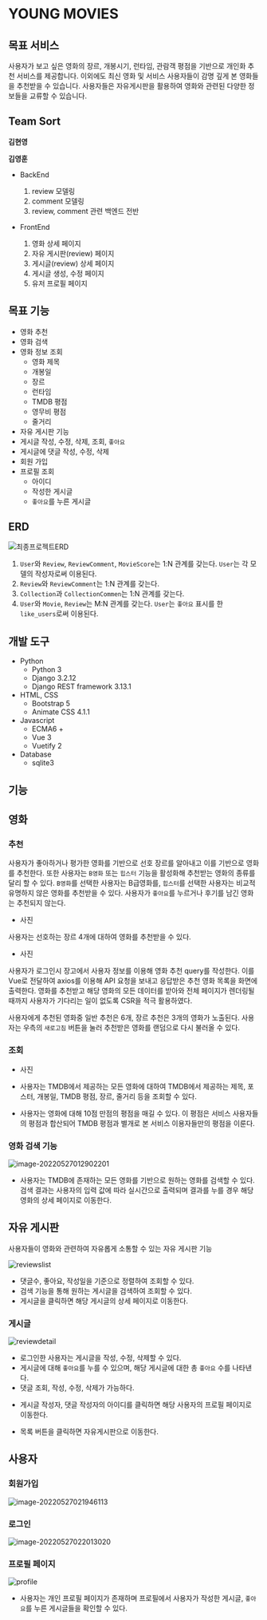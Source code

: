 # YOUNG MOVIES



## 목표 서비스

사용자가 보고 싶은 영화의 장르, 개봉시기, 런타임, 관람객 평점을 기반으로 개인화 추천 서비스를 제공합니다. 이외에도 최신 영화 및 서비스 사용자들이 감명 깊게 본 영화들을 추천받을 수 있습니다. 사용자들은 자유게시판을 활용하여 영화와 관련된 다양한 정보들을 교류할 수 있습니다.



## Team Sort

**김현영**

**김영훈**

* BackEnd
  1. review 모델링
  2. comment 모델링
  3. review, comment 관련 백엔드 전반

* FrontEnd
  1. 영화 상세 페이지
  2. 자유 게시판(review) 페이지
  3. 게시글(review) 상세 페이지
  4. 게시글 생성, 수정 페이지
  5. 유저 프로필 페이지



## 목표 기능

- 영화 추천
- 영화 검색
- 영화 정보 조회
  - 영화 제목
  - 개봉일
  - 장르
  - 런타임
  - TMDB 평점
  - 영무비 평점
  - 줄거리
- 자유 게시판 기능
- 게시글 작성, 수정, 삭제, 조회, `좋아요`
- 게시글에 댓글 작성, 수정, 삭제
- 회원 가입
- 프로필 조회
  - 아이디
  - 작성한 게시글
  - `좋아요`를 누른 게시글



## ERD

![최종프로젝트ERD](README_영훈.assets/최종프로젝트ERD.png)

1. `User`와 `Review`, `ReviewComment`, `MovieScore`는 1:N 관계를 갖는다. `User`는 각 모델의 작성자로써 이용된다.
2. `Review`와 `ReviewComment`는 1:N 관계를 갖는다.
3. `Collection`과 `CollectionCommen`는 1:N 관계를 갖는다.
4. `User`와 `Movie`, `Review`는 M:N 관계를 갖는다. `User`는 `좋아요` 표시를 한 `like_users`로써 이용된다.



## 개발 도구

- Python
  - Python 3
  - Django 3.2.12
  - Django REST framework 3.13.1
- HTML, CSS
  - Bootstrap 5
  - Animate CSS 4.1.1
- Javascript
  - ECMA6 +
  - Vue 3
  - Vuetify 2
- Database
  - sqlite3



## 기능

## **영화**

### **추천**

사용자가 좋아하거나 평가한 영화를 기반으로 선호 장르를 알아내고 이를 기반으로 영화를 추천한다. 또한 사용자는 `B영화` 또는 `힙스터` 기능을 활성화해 추천받는 영화의 종류를 달리 할 수 있다. `B영화`를 선택한 사용자는 B급영화를, `힙스터`를 선택한 사용자는 비교적 유명하지 않은 영화를 추천받을 수 있다. 사용자가 `좋아요`를 누르거나 후기를 남긴 영화는 추천되지 않는다.

- 사진

  

사용자는 선호하는 장르 4개에 대하여 영화를 추천받을 수 있다.

- 사진

  

사용자가 로그인시 장고에서 사용자 정보를 이용해 영화 추천 query를 작성한다. 이를 Vue로 전달하여 axios를 이용해 API 요청을 보내고 응답받은 추천 영화 목록을 화면에 출력한다. 영화를 추천받고 해당 영화의 모든 데이터를 받아와 전체 페이지가 렌더링될 때까지 사용자가 기다리는 일이 없도록 CSR을 적극 활용하였다.

사용자에게 추천된 영화중 일반 추천은 6개, 장르 추천은 3개의 영화가 노출된다. 사용자는 우측의 `새로고침` 버튼을 눌러 추천받은 영화를 랜덤으로 다시 불러올 수 있다.

### **조회**

* 사진

* 사용자는 TMDB에서 제공하는 모든 영화에 대하여 TMDB에서 제공하는 제목, 포스터, 개봉일, TMDB 평점, 장르, 줄거리 등을 조회할 수 있다.

* 사용자는 영화에 대해 10점 만점의 평점을 매길 수 있다. 이 평점은 서비스 사용자들의 평점과 합산되어 TMDB 평점과 별개로 본 서비스 이용자들만의 평점을 이룬다.



### **영화 검색 기능**

![image-20220527012902201](README_영훈.assets/image-20220527012902201.png)

* 사용자는 TMDB에 존재하는 모든 영화를 기반으로 원하는 영화를 검색할 수 있다. 검색 결과는 사용자의 입력 값에 따라 실시간으로 출력되며 결과를 누를 경우 해당 영화의 상세 페이지로 이동한다.



## 자유 게시판

사용자들이 영화와 관련하여 자유롭게 소통할 수 있는 자유 게시판 기능

![reviewslist](README_영훈.assets/reviewslist.png)

* 댓글수, 좋아요, 작성일을 기준으로 정렬하여 조회할 수 있다.
* 검색 기능을 통해 원하는 게시글을 검색하여 조회할 수 있다.
* 게시글을 클릭하면 해당 게시글의 상세 페이지로 이동한다.



### **게시글**

![reviewdetail](README_영훈.assets/reviewdetail.png)

* 로그인한 사용자는 게시글을 작성, 수정, 삭제할 수 있다.
* 게시글에 대해 `좋아요`를 누를 수 있으며, 해당 게시글에 대한 총 `좋아요` 수를 나타낸다.
* 댓글 조회, 작성, 수정, 삭제가 가능하다.

- 게시글 작성자, 댓글 작성자의 아이디를 클릭하면 해당 사용자의 프로필 페이지로 이동한다.

- 목록 버튼을 클릭하면 자유게시판으로 이동한다.

  

## **사용자**

### 회원가입

![image-20220527021946113](README_영훈.assets/image-20220527021946113.png)

### 로그인

![image-20220527022013020](README_영훈.assets/image-20220527022013020.png)

### 프로필 페이지

![profile](README_영훈.assets/profile.png)

* 사용자는 개인 프로필 페이지가 존재하며 프로필에서 사용자가 작성한 게시글, `좋아요`를 누른 게시글들을 확인할 수 있다.